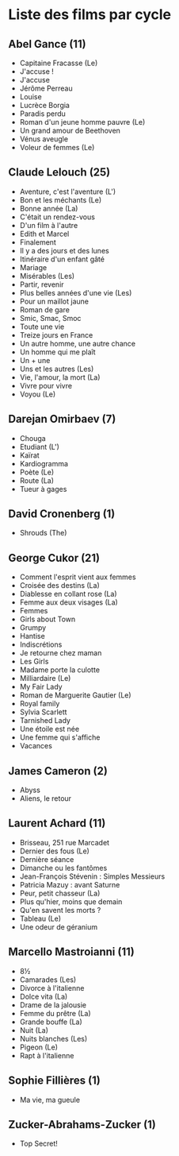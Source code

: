 # Liste des films par cycle

## Abel Gance (11)

  * Capitaine Fracasse (Le)  
  * J'accuse !  
  * J'accuse  
  * Jérôme Perreau  
  * Louise  
  * Lucrèce Borgia  
  * Paradis perdu  
  * Roman d'un jeune homme pauvre (Le)  
  * Un grand amour de Beethoven  
  * Vénus aveugle  
  * Voleur de femmes (Le)

## Claude Lelouch (25)

  * Aventure, c'est l'aventure (L')  
  * Bon et les méchants (Le)  
  * Bonne année (La)  
  * C'était un rendez-vous  
  * D'un film à l'autre  
  * Edith et Marcel  
  * Finalement  
  * Il y a des jours et des lunes  
  * Itinéraire d'un enfant gâté  
  * Mariage  
  * Misérables (Les)  
  * Partir, revenir  
  * Plus belles années d'une vie (Les)  
  * Pour un maillot jaune  
  * Roman de gare  
  * Smic, Smac, Smoc  
  * Toute une vie  
  * Treize jours en France  
  * Un autre homme, une autre chance  
  * Un homme qui me plaît  
  * Un + une  
  * Uns et les autres (Les)  
  * Vie, l'amour, la mort (La)  
  * Vivre pour vivre  
  * Voyou (Le)

## Darejan Omirbaev (7)

  * Chouga  
  * Etudiant (L')  
  * Kaïrat  
  * Kardiogramma  
  * Poète (Le)  
  * Route (La)  
  * Tueur à gages

## David Cronenberg (1)

  * Shrouds (The)

## George Cukor (21)

  * Comment l'esprit vient aux femmes  
  * Croisée des destins (La)  
  * Diablesse en collant rose (La)  
  * Femme aux deux visages (La)  
  * Femmes  
  * Girls about Town  
  * Grumpy  
  * Hantise  
  * Indiscrétions  
  * Je retourne chez maman  
  * Les Girls  
  * Madame porte la culotte  
  * Milliardaire (Le)  
  * My Fair Lady  
  * Roman de Marguerite Gautier (Le)  
  * Royal family  
  * Sylvia Scarlett  
  * Tarnished Lady  
  * Une étoile est née  
  * Une femme qui s'affiche  
  * Vacances

## James Cameron (2)

  * Abyss  
  * Aliens, le retour

## Laurent Achard (11)

  * Brisseau, 251 rue Marcadet  
  * Dernier des fous (Le)  
  * Dernière séance  
  * Dimanche ou les fantômes  
  * Jean-François Stévenin : Simples Messieurs  
  * Patricia Mazuy : avant Saturne  
  * Peur, petit chasseur (La)  
  * Plus qu'hier, moins que demain  
  * Qu'en savent les morts ?  
  * Tableau (Le)  
  * Une odeur de géranium

## Marcello Mastroianni (11)

  * 8½  
  * Camarades (Les)  
  * Divorce à l'italienne  
  * Dolce vita (La)  
  * Drame de la jalousie  
  * Femme du prêtre (La)  
  * Grande bouffe (La)  
  * Nuit (La)  
  * Nuits blanches (Les)  
  * Pigeon (Le)  
  * Rapt à l'italienne

## Sophie Fillières (1)

  * Ma vie, ma gueule

## Zucker-Abrahams-Zucker (1)

  * Top Secret!  
